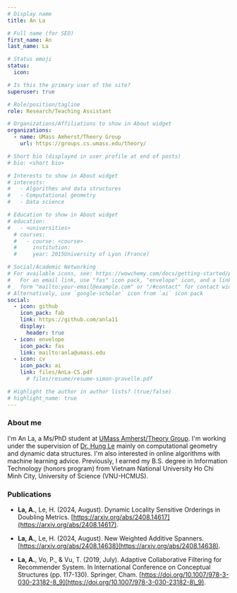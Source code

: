 ```yaml
---
# Display name
title: An La

# Full name (for SEO)
first_name: An
last_name: La

# Status emoji
status:
  icon:

# Is this the primary user of the site?
superuser: true

# Role/position/tagline
role: Research/Teaching Assistant

# Organizations/Affiliations to show in About widget
organizations:
  - name: UMass Amherst/Theory Group
    url: https://groups.cs.umass.edu/theory/

# Short bio (displayed in user profile at end of posts)
# bio: <short bio>

# Interests to show in About widget
# interests:
#   - Algorithms and data structures
#   - Computational geometry
#   - Data science

# Education to show in About widget
# education: 
#   - <universities>
  # courses:
  #   - course: <course>
  #     institution: 
  #     year: 2015University of Lyon (France)

# Social/Academic Networking
# For available icons, see: https://wowchemy.com/docs/getting-started/page-builder/#icons
#   For an email link, use "fas" icon pack, "envelope" icon, and a link in the
#   form "mailto:your-email@example.com" or "/#contact" for contact widget.
# Alternatively, use `google-scholar` icon from `ai` icon pack
social:
  - icon: github
    icon_pack: fab
    link: https://github.com/anla11
    display:
      header: true
  - icon: envelope
    icon_pack: fas
    link: mailto:anla@umass.edu
  - icon: cv
    icon_pack: ai
    link: files/AnLa-CS.pdf
      # files/resume/resume-simon-gravelle.pdf

# Highlight the author in author lists? (true/false)
# highlight_name: true
---
```

### About me

I'm An La, a Ms/PhD student at [UMass Amherst/Theory Group](https://groups.cs.umass.edu/theory/). I'm working under the supervision of [Dr. Hung Le](https://hunglvosu.github.io/) mainly on computational geometry and dynamic data structures. I'm also interested in 
online algorithms with machine learning advice. 
Previously, I earned my B.S. degree in Information Technology (honors program) from Vietnam National University Ho Chi Minh City, University of Science (VNU-HCMUS).

<!-- Previously, I worked as a data scientist in companies (FPT Telecom, FPT Group, VN, and PrimeData.AI, VN) on recommender systems and algorithmic marketing problems. I earned my B.S. degree in Information Technology (honors program) from Vietnam National University Ho Chi Minh City, University of Science (VNU-HCMUS). --> 
<!-- I also worked as a data scientist in R&D labs in companies (FPT Telecom, FPT Group, VN, and PrimeData.AI, VN) on recommender systems and algorithmic marketing problems. My research topic included (1) collaborative-filtering models, evaluation metrics on recommender systems, (2) probabilistic programming and Bayesian machine learning. See my [CV](files/AnLa-CS.pdf) for more details. -->

<!-- I'm curious in models and algorithms for Data Science, such as randomized/streaming/sketching algorithms, mechanism design in game theory, probabilistic models. -->

### Publications

- **La, A.**, Le, H. (2024, August). Dynamic Locality Sensitive Orderings in Doubling Metrics.
[https://arxiv.org/abs/2408.14617](https://arxiv.org/abs/2408.14617).

- **La, A.**, Le, H. (2024, August). New Weighted Additive Spanners.
[https://arxiv.org/abs/2408.14638](https://arxiv.org/abs/2408.14638).

- **La, A.**, Vo, P., \& Vu, T. (2019, July). Adaptive Collaborative Filtering for Recommender System. In International Conference on Conceptual Structures (pp. 117-130). Springer, Cham. [https://doi.org/10.1007/978-3-030-23182-8_9](https://doi.org/10.1007/978-3-030-23182-8\_9).

<!-- - La, A. N. T., Nguyen, D. P., Pham, N. M., \& Vu, Q. H. (2018). Multi-modal video retrieval using Dilated Pyramidal Residual network. Science and Technology Development Journal-Natural Sciences, 2(5), 138-143.
[https://doi.org/10.32508/stdjns.v2i5.789](https://doi.org/10.32508/stdjns.v2i5.789).
(*These authors contributed equally to the work.) -->
